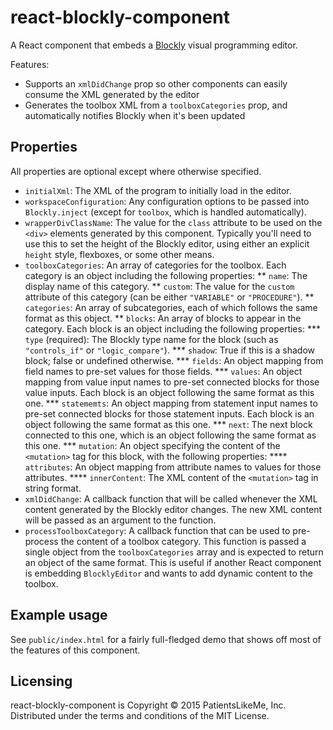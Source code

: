 # react-blockly-component

A React component that embeds a [Blockly](https://developers.google.com/blockly/) visual programming editor.

Features:

* Supports an `xmlDidChange` prop so other components can easily consume the XML generated by the editor
* Generates the toolbox XML from a `toolboxCategories` prop, and automatically notifies Blockly when it's been updated

## Properties

All properties are optional except where otherwise specified.

* `initialXml`: The XML of the program to initially load in the editor.
* `workspaceConfiguration`: Any configuration options to be passed into `Blockly.inject` (except for `toolbox`, which is handled automatically).
* `wrapperDivClassName`: The value for the `class` attribute to be used on the `<div>` elements generated by this component.  Typically you'll need to use this to set the height of the Blockly editor, using either an explicit `height` style, flexboxes, or some other means.
* `toolboxCategories`: An array of categories for the toolbox.  Each category is an object including the following properties:
** `name`: The display name of this category.
** `custom`: The value for the `custom` attribute of this category (can be either `"VARIABLE"` or `"PROCEDURE"`).
** `categories`: An array of subcategories, each of which follows the same format as this object.
** `blocks`: An array of blocks to appear in the category.  Each block is an object including the following properties:
*** `type` (required): The Blockly type name for the block (such as `"controls_if"` or `"logic_compare"`).
*** `shadow`: True if this is a shadow block; false or undefined otherwise.
*** `fields`: An object mapping from field names to pre-set values for those fields.
*** `values`: An object mapping from value input names to pre-set connected blocks for those value inputs.  Each block is an object following the same format as this one.
*** `statememts`: An object mapping from statement input names to pre-set connected blocks for those statement inputs.  Each block is an object following the same format as this one.
*** `next`: The next block connected to this one, which is an object following the same format as this one.
*** `mutation`: An object specifying the content of the `<mutation>` tag for this block, with the following properties:
**** `attributes`: An object mapping from attribute names to values for those attributes.
**** `innerContent`: The XML content of the `<mutation>` tag in string format.
* `xmlDidChange`: A callback function that will be called whenever the XML content generated by the Blockly editor changes.  The new XML content will be passed as an argument to the function.
* `processToolboxCategory`: A callback function that can be used to pre-process the content of a toolbox category.  This function is passed a single object from the `toolboxCategories` array and is expected to return an object of the same format.  This is useful if another React component is embedding `BlocklyEditor` and wants to add dynamic content to the toolbox.

## Example usage

See `public/index.html` for a fairly full-fledged demo that shows off most of the features of this component.

## Licensing

react-blockly-component is Copyright &copy; 2015 PatientsLikeMe, Inc.  Distributed under the terms and conditions of the MIT License.